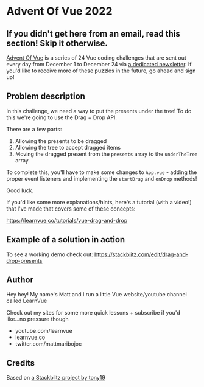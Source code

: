 # Advent Of Vue 2022

## If you didn't get here from an email, read this section! Skip it otherwise.

[Advent Of Vue](https://adventofvue.com) is a series of 24 Vue coding challenges that are sent out every day from December 1 to December 24 via [a dedicated newsletter](https://www.getrevue.co/profile/AdventOfVue). If you'd like to receive more of these puzzles in the future, go ahead and sign up!

## Problem description

In this challenge, we need a way to put the presents under the tree! To do this we're going to use the Drag + Drop API.

There are a few parts:

1. Allowing the presents to be dragged
2. Allowing the tree to accept dragged items
3. Moving the dragged present from the `presents` array to the `underTheTree` array.

To complete this, you'll have to make some changes to `App.vue` - adding the proper event listeners and implementing the `startDrag` and `onDrop` methods!

Good luck.

If you'd like some more explanations/hints, here's a tutorial (with a video!) that I've made that covers some of these concepts:

https://learnvue.co/tutorials/vue-drag-and-drop

## Example of a solution in action

To see a working demo check out: https://stackblitz.com/edit/drag-and-drop-presents

## Author

Hey hey! My name's Matt and I run a little Vue website/youtube channel called LearnVue

Check out my sites for some more quick lessons + subscribe if you'd like...no pressure though

- youtube.com/learnvue
- learnvue.co
- twitter.com/mattmaribojoc

## Credits

Based on [a Stackblitz project by tony19](https://stackblitz.com/edit/vue3-vite-starter)
